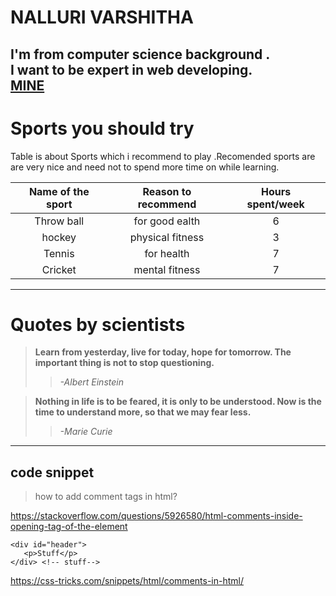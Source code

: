 # NALLURI VARSHITHA
I'm from computer science background . <br>I want to be expert in web developing.<br>
[MINE](https://github.com/varshithanalluri/my2-Nalluri/blob/main/mine.jpeg)
---

# Sports you should try 
Table is about Sports which i recommend to play .Recomended  sports are are very nice and need not to spend more time on  while learning.
 
| Name of the sport  |  Reason to recommend   | Hours spent/week |
| :--------------:    | :--------------:      | :--------------: |
| Throw ball          | for good ealth        | 6                |
| hockey              | physical fitness      |3                 |
| Tennis              | for health            | 7                |
|  Cricket            | mental fitness      | 7                  |

---

# Quotes by scientists
> **Learn from yesterday, live for today, hope for tomorrow. The important thing is not to stop questioning.**
>>    *-Albert Einstein* 

> **Nothing in life is to be feared, it is only to be understood. Now is the time to understand more, so that we may fear less.**
>>    *-Marie Curie*

---
## code snippet


> how to add  comment tags  in html? 

 <https://stackoverflow.com/questions/5926580/html-comments-inside-opening-tag-of-the-element>

```
<div id="header">
   <p>Stuff</p>
</div> <!-- stuff--> 
```
<https://css-tricks.com/snippets/html/comments-in-html/>